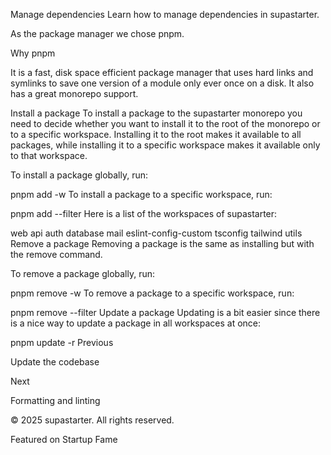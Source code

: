 Manage dependencies
Learn how to manage dependencies in supastarter.

As the package manager we chose pnpm.

Why pnpm

It is a fast, disk space efficient package manager that uses hard links and symlinks to save one version of a module only ever once on a disk. It also has a great monorepo support.

Install a package
To install a package to the supastarter monorepo you need to decide whether you want to install it to the root of the monorepo or to a specific workspace. Installing it to the root makes it available to all packages, while installing it to a specific workspace makes it available only to that workspace.

To install a package globally, run:


pnpm add -w <package-name>
To install a package to a specific workspace, run:


pnpm add --filter <workspace-name> <package-name>
Here is a list of the workspaces of supastarter:

web
api
auth
database
mail
eslint-config-custom
tsconfig
tailwind
utils
Remove a package
Removing a package is the same as installing but with the remove command.

To remove a package globally, run:


pnpm remove -w <package-name>
To remove a package to a specific workspace, run:


pnpm remove --filter <workspace-name> <package-name>
Update a package
Updating is a bit easier since there is a nice way to update a package in all workspaces at once:


pnpm update -r <package-name>
Previous

Update the codebase

Next

Formatting and linting

© 2025 supastarter. All rights reserved.

Featured on Startup Fame




